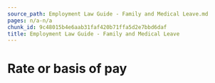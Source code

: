 ```yaml
---
source_path: Employment Law Guide - Family and Medical Leave.md
pages: n/a-n/a
chunk_id: 9c48015b4e6aab31faf420b71ffa5d2e7bbd6daf
title: Employment Law Guide - Family and Medical Leave
---
```

# Rate or basis of pay
